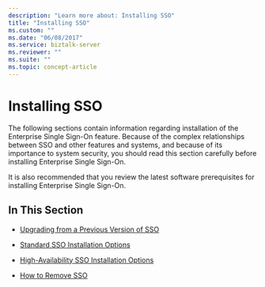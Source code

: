 ```yaml
---
description: "Learn more about: Installing SSO"
title: "Installing SSO"
ms.custom: ""
ms.date: "06/08/2017"
ms.service: biztalk-server
ms.reviewer: ""
ms.suite: ""
ms.topic: concept-article
---
```

# Installing SSO
The following sections contain information regarding installation of the Enterprise Single Sign-On feature. Because of the complex relationships between SSO and other features and systems, and because of its importance to system security, you should read this section carefully before installing Enterprise Single Sign-On.  
  
 It is also recommended that you review the latest software prerequisites for installing Enterprise Single Sign-On.  
  
## In This Section  
  
-   [Upgrading from a Previous Version of SSO](../core/upgrading-from-a-previous-version-of-sso.md)  
  
-   [Standard SSO Installation Options](../core/standard-sso-installation-options.md)  
  
-   [High-Availability SSO Installation Options](../core/high-availability-sso-installation-options.md)  
  
-   [How to Remove SSO](../core/how-to-remove-sso.md)

